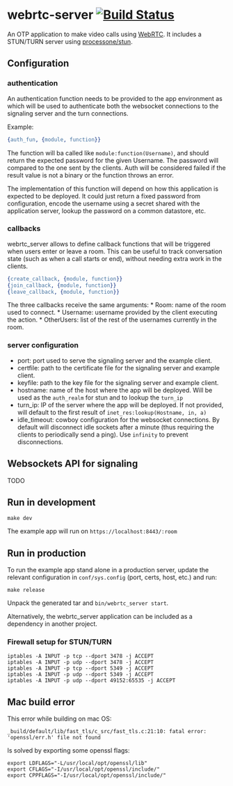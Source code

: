 # webrtc-server [![Build Status](https://travis-ci.org/lambdaclass/webrtc-server.svg?branch=master)](https://travis-ci.org/lambdaclass/webrtc-server)

An OTP application to make video calls using [WebRTC](https://webrtc.org/). It includes a STUN/TURN server using [processone/stun](https://github.com/processone/stun).

## Configuration
### authentication

An authentication function needs to be provided to the app
environment as which will be used to authenticate both the websocket
connections to the signaling server and the turn connections.

Example:

``` erlang
{auth_fun, {module, function}}
```

The function will ba called like `module:function(Username)`, and
should return the expected password for the given Username. The
password will compared to the one sent by the clients. Auth will be
considered failed if the result value is not a binary or the function
throws an error.

The implementation of this function will depend on how this
application is expected to be deployed. It could just return a fixed
password from configuration, encode the username using a secret shared
with the application server, lookup the password on a common
datastore, etc.

### callbacks
webrtc_server allows to define callback functions that will be
triggered when users enter or leave a room. This can be useful to
track conversation state (such as when a call starts or end), without
needing extra work in the clients.

``` erlang
{create_callback, {module, function}}
{join_callback, {module, function}}
{leave_callback, {module, function}}
```

The three callbacks receive the same arguments:
    * Room: name of the room used to connect.
    * Username: username provided by the client executing the action.
    * OtherUsers: list of the rest of the usernames currently in the room.

### server configuration

* port: port used to serve the signaling server and the example client.
* certfile: path to the certificate file for the signaling server and
  example client.
* keyfile: path to the key file for the signaling server and
  example client.
* hostname: name of the host where the app will be deployed. Will be
  used as the `auth_realm` for stun and to lookup the `turn_ip`
* turn_ip: IP of the server where the app will be deployed. If not
  provided, will default to the first result of
  `inet_res:lookup(Hostname, in, a)`
* idle_timeout: cowboy configuration for the websocket
  connections. By default will disconnect idle sockets after a
  minute (thus requiring the clients to periodically send a ping). Use
  `infinity` to prevent disconnections.

## Websockets API for signaling

TODO

## Run in development

    make dev

The example app will run on `https://localhost:8443/:room`

## Run in production

To run the example app stand alone in a production server, update the
relevant configuration in `conf/sys.config` (port, certs, host, etc.)
and run:

    make release

Unpack the generated tar and `bin/webrtc_server start`.

Alternatively, the webrtc_server application can be included as a
dependency in another project.

### Firewall setup for STUN/TURN

```
iptables -A INPUT -p tcp --dport 3478 -j ACCEPT
iptables -A INPUT -p udp --dport 3478 -j ACCEPT
iptables -A INPUT -p tcp --dport 5349 -j ACCEPT
iptables -A INPUT -p udp --dport 5349 -j ACCEPT
iptables -A INPUT -p udp --dport 49152:65535 -j ACCEPT
```

## Mac build error

This error while building on mac OS:

```
_build/default/lib/fast_tls/c_src/fast_tls.c:21:10: fatal error: 'openssl/err.h' file not found
```

Is solved by exporting some openssl flags:

```
export LDFLAGS="-L/usr/local/opt/openssl/lib"
export CFLAGS="-I/usr/local/opt/openssl/include/"
export CPPFLAGS="-I/usr/local/opt/openssl/include/"
```
